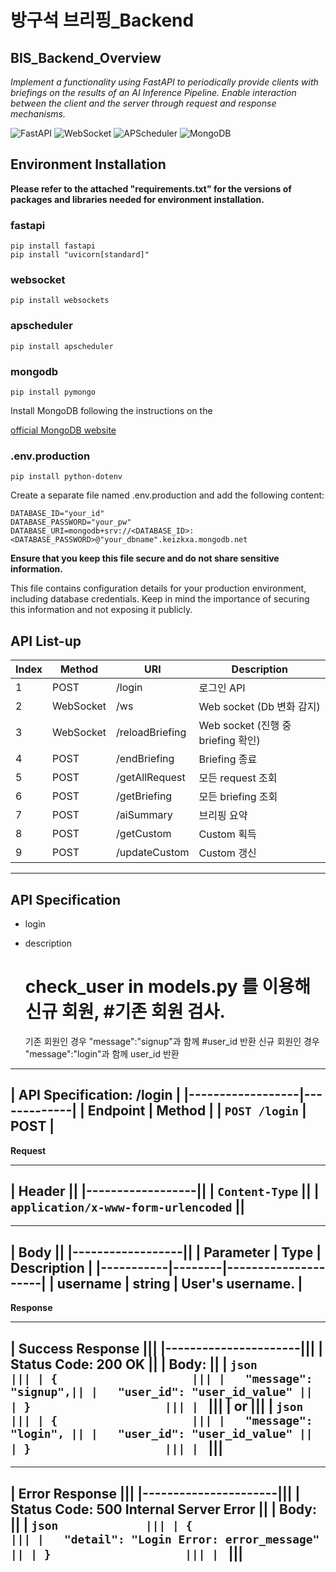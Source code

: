 
방구석 브리핑_Backend
================================================

BIS_Backend_Overview
------------------------------------------------

*Implement a functionality using FastAPI to periodically provide clients with briefings on the results of an AI Inference Pipeline. Enable interaction between the client and the server through request and response mechanisms.*

![FastAPI](https://img.shields.io/badge/FastAPI-005571?style=for-the-badge&logo=fastapi)
![WebSocket](https://img.shields.io/badge/WebSocket-4F4F4F?style=for-the-badge&logo=websocket)
![APScheduler](https://img.shields.io/badge/APScheduler-4285F4?style=for-the-badge&logo=apscheduler)
![MongoDB](https://img.shields.io/badge/MongoDB-47A248?style=for-the-badge&logo=mongodb)

Environment Installation
------------------------
**Please refer to the attached "requirements.txt" for the versions of packages and libraries needed for environment installation.**

### fastapi
```
pip install fastapi
pip install "uvicorn[standard]"
```

### websocket
```
pip install websockets
```

### apscheduler
```
pip install apscheduler
```

### mongodb
```
pip install pymongo
```

Install MongoDB following the instructions on the 

[official MongoDB website](https://www.mongodb.com/try/download/community)



### .env.production
```
pip install python-dotenv
```

Create a separate file named .env.production and add the following content:

```
DATABASE_ID="your_id"
DATABASE_PASSWORD="your_pw"
DATABASE_URI=mongodb+srv://<DATABASE_ID>:<DATABASE_PASSWORD>@"your_dbname".keizkxa.mongodb.net
```

**Ensure that you keep this file secure and do not share sensitive information.**

This file contains configuration details for your production environment, including database credentials. Keep in mind the importance of securing this information and not exposing it publicly.


API List-up
------------

| Index | Method | URI | Description            |
|-------|--------|-----|------------------------|
| 1     | POST   | /login          | 로그인 API              |
| 2    | WebSocket | /ws           | Web socket (Db 변화 감지)  |
| 3    | WebSocket | /reloadBriefing | Web socket (진행 중 briefing 확인) |
| 4     | POST   | /endBriefing    | Briefing 종료          |
| 5     | POST    | /getAllRequest  | 모든 request 조회      |
| 6     | POST    | /getBriefing    | 모든 briefing 조회     |
| 7     | POST    | /aiSummary      | 브리핑 요약            |
| 8     | POST    | /getCustom      | Custom 획득            |
| 9     | POST    | /updateCustom   | Custom 갱신            |


-----------------------

API Specification
-----------------


* login

* description
    # check_user in models.py 를 이용해 신규 회원, #기존 회원 검사. 
    기존 회원인 경우 "message":"signup"과 함께 #user_id 반환
    신규 회원인 경우 "message":"login"과 함께 
    user_id 반환

-------------------
| **API Specification: /login** |
|------------------|-------------|
| **Endpoint**     | **Method**  |
| `POST /login`    | POST        |
-------------------

**Request**

-------------------
| **Header**       ||
|------------------||
| `Content-Type`   ||
|   `application/x-www-form-urlencoded` ||
-------------------

-------------------
| **Body**         ||
|------------------||
| Parameter  | Type   | Description         |
|-----------|--------|---------------------|
| username  | string | User's username.    |
-------------------

**Response**

-------------------
| **Success Response**  |||
|----------------------|||
| **Status Code:** 200 OK ||
| **Body:**             ||
| ```json             |||
| {                    |||
|   "message": "signup",||
|   "user_id": "user_id_value" ||
| }                    |||
| ```                  |||
| or                   |||
| ```json             |||
| {                    |||
|   "message": "login", ||
|   "user_id": "user_id_value" ||
| }                    |||
| ```                  |||
-------------------

-------------------
| **Error Response**    |||
|----------------------|||
| **Status Code:** 500 Internal Server Error ||
| **Body:**             ||
| ```json             |||
| {                    |||
|   "detail": "Login Error: error_message" ||
| }                    |||
| ```                  |||
-------------------
